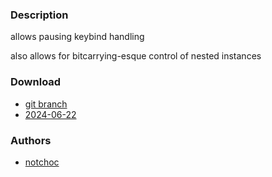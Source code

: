 ### Description
allows pausing keybind handling

also allows for bitcarrying-esque control of nested instances

### Download
- [git branch](https://codeberg.org/notchoc/dwl/src/branch/passthrough)
- [2024-06-22](https://codeberg.org/dwl/dwl-patches/raw/branch/main/patches/passthrough/passthrough.patch)
### Authors
- [notchoc](https://codeberg.org/notchoc)
